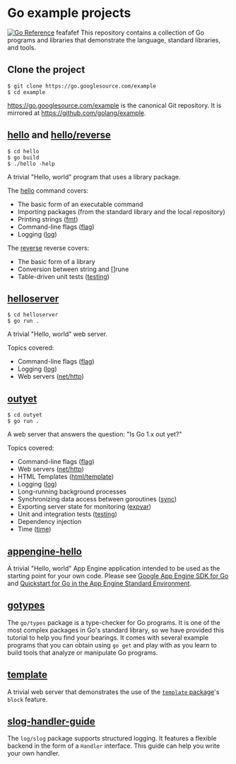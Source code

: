 # Go example projects

[![Go Reference](https://pkg.go.dev/badge/golang.org/x/example.svg)](https://pkg.go.dev/golang.org/x/example)
feafafef
This repository contains a collection of Go programs and libraries that
demonstrate the language, standard libraries, and tools.

## Clone the project

```
$ git clone https://go.googlesource.com/example
$ cd example
```
https://go.googlesource.com/example is the canonical Git repository.
It is mirrored at https://github.com/golang/example.

## [hello](hello/) and [hello/reverse](hello/reverse/)

```
$ cd hello
$ go build
$ ./hello -help
```
A trivial "Hello, world" program that uses a library package.

The [hello](hello/) command covers:

* The basic form of an executable command
* Importing packages (from the standard library and the local repository)
* Printing strings ([fmt](//golang.org/pkg/fmt/))
* Command-line flags ([flag](//golang.org/pkg/flag/))
* Logging ([log](//golang.org/pkg/log/))

The [reverse](hello/reverse/) reverse covers:

* The basic form of a library
* Conversion between string and []rune
* Table-driven unit tests ([testing](//golang.org/pkg/testing/))

## [helloserver](helloserver/)

```
$ cd helloserver
$ go run .
```

A trivial "Hello, world" web server.

Topics covered:

* Command-line flags ([flag](//golang.org/pkg/flag/))
* Logging ([log](//golang.org/pkg/log/))
* Web servers ([net/http](//golang.org/pkg/net/http/))

## [outyet](outyet/)

```
$ cd outyet
$ go run .
```
A web server that answers the question: "Is Go 1.x out yet?"

Topics covered:

* Command-line flags ([flag](//golang.org/pkg/flag/))
* Web servers ([net/http](//golang.org/pkg/net/http/))
* HTML Templates ([html/template](//golang.org/pkg/html/template/))
* Logging ([log](//golang.org/pkg/log/))
* Long-running background processes
* Synchronizing data access between goroutines ([sync](//golang.org/pkg/sync/))
* Exporting server state for monitoring ([expvar](//golang.org/pkg/expvar/))
* Unit and integration tests ([testing](//golang.org/pkg/testing/))
* Dependency injection
* Time ([time](//golang.org/pkg/time/))

## [appengine-hello](appengine-hello/)

A trivial "Hello, world" App Engine application intended to be used as the
starting point for your own code. Please see
[Google App Engine SDK for Go](https://cloud.google.com/appengine/downloads#Google_App_Engine_SDK_for_Go)
and [Quickstart for Go in the App Engine Standard Environment](https://cloud.google.com/appengine/docs/standard/go/quickstart).

## [gotypes](gotypes/)

The `go/types` package is a type-checker for Go programs. It is one of the most
complex packages in Go's standard library, so we have provided this tutorial to
help you find your bearings. It comes with several example programs that you
can obtain using `go get` and play with as you learn to build tools that analyze
or manipulate Go programs.

## [template](template/)

A trivial web server that demonstrates the use of the
[`template` package](https://golang.org/pkg/text/template/)'s `block` feature.

## [slog-handler-guide](slog-handler-guide/)

The `log/slog` package supports structured logging.
It features a flexible backend in the form of a `Handler` interface.
This guide can help you write your own handler.
